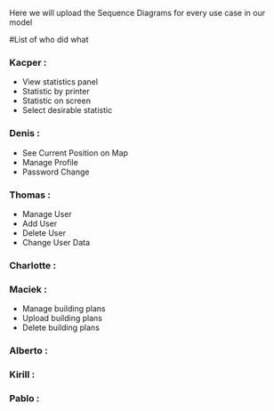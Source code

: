 Here we will upload the Sequence Diagrams for every use case in our model

#List of who did what  
 
### Kacper : 
+ View statistics panel
+ Statistic by printer
+ Statistic on screen
+ Select desirable statistic
         
### Denis  :
+ See Current Position on Map
+ Manage Profile
+ Password Change

### Thomas :
+ Manage User
+ Add User
+ Delete User
+ Change User Data

### Charlotte :

### Maciek :
+ Manage building plans
+ Upload building plans
+ Delete building plans

### Alberto :

### Kirill : 

### Pablo :
